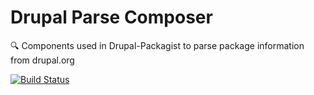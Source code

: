 # Drupal Parse Composer

:mag: Components used in Drupal-Packagist to parse package information from drupal.org

[![Build Status](https://travis-ci.org/drupal-composer/drupal-project.svg?branch=8.x)](https://travis-ci.org/drupal-composer/drupal-project)
